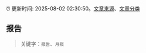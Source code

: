 :alarm_clock: 更新时间: 2025-08-02 02:30:50。[文章来源](/README.md)、[文章分类](/TAGS.md)

## 报告


> 关键字：`报告`、`月报`



